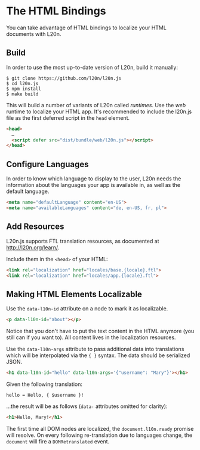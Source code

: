 The HTML Bindings
=================

You can take advantage of HTML bindings to localize your HTML documents 
with L20n.  


Build
-----

In order to use the most up-to-date version of L20n, build it manually:

    $ git clone https://github.com/l20n/l20n.js
    $ cd l20n.js
    $ npm install
    $ make build

This will build a number of variants of L20n called *runtimes*.  Use the *web* 
runtime to localize your HTML app.  It's recommended to include the l20n.js 
file as the first deferred script in the `head` element.

```html
<head>
  …
  <script defer src="dist/bundle/web/l20n.js"></script>
</head>
```


Configure Languages
-------------------

In order to know which language to display to the user, L20n needs the 
information about the languages your app is available in, as well as the 
default language.

```html
<meta name="defaultLanguage" content="en-US">
<meta name="availableLanguages" content="de, en-US, fr, pl">
```


Add Resources
-------------

L20n.js supports FTL translation resources, as documented at 
http://l20n.org/learn/.

Include them in the `<head>` of your HTML:

```html
<link rel="localization" href="locales/base.{locale}.ftl">
<link rel="localization" href="locales/app.{locale}.ftl">
```


Making HTML Elements Localizable
--------------------------------

Use the `data-l10n-id` attribute on a node to mark it as localizable.

```html
<p data-l10n-id="about"></p>
```

Notice that you don't have to put the text content in the HTML anymore (you 
still can if you want to).  All content lives in the localization resources.

Use the `data-l10n-args` attribute to pass additional data into translations 
which will be interpolated via the `{ }` syntax.  The data should be 
serialized JSON.

```html
<h1 data-l10n-id="hello" data-l10n-args='{"username": "Mary"}'></h1>
```

Given the following translation:

```properties
hello = Hello, { $username }!
```

…the result will be as follows (`data-` attributes omitted for 
clarity):

```html
<h1>Hello, Mary!</h1>
```

The first time all DOM nodes are localized, the `document.l10n.ready` promise 
will resolve.  On every following re-translation due to languages change, 
the `document` will fire a `DOMRetranslated` event.
